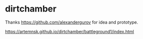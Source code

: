 # dirtchamber
Thanks https://github.com/alexandergurov for idea and prototype.

https://artemnsk.github.io/dirtchamber/battleground1/index.html
